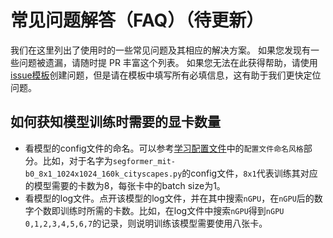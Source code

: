 # 常见问题解答（FAQ）（待更新）

我们在这里列出了使用时的一些常见问题及其相应的解决方案。 如果您发现有一些问题被遗漏，请随时提 PR 丰富这个列表。 如果您无法在此获得帮助，请使用 [issue模板](https://github.com/open-mmlab/mmsegmentation/blob/master/.github/ISSUE_TEMPLATE/error-report.md/)创建问题，但是请在模板中填写所有必填信息，这有助于我们更快定位问题。

## 如何获知模型训练时需要的显卡数量

- 看模型的config文件的命名。可以参考[学习配置文件](https://github.com/open-mmlab/mmsegmentation/blob/master/docs/zh_cn/tutorials/config.md)中的`配置文件命名风格`部分。比如，对于名字为`segformer_mit-b0_8x1_1024x1024_160k_cityscapes.py`的config文件，`8x1`代表训练其对应的模型需要的卡数为8，每张卡中的batch size为1。
- 看模型的log文件。点开该模型的log文件，并在其中搜索`nGPU`，在`nGPU`后的数字个数即训练时所需的卡数。比如，在log文件中搜索`nGPU`得到`nGPU 0,1,2,3,4,5,6,7`的记录，则说明训练该模型需要使用八张卡。
